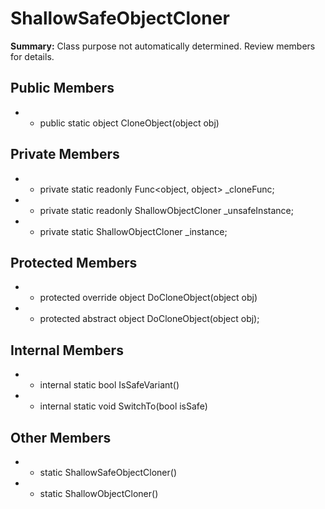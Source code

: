 # ShallowSafeObjectCloner

**Summary:** Class purpose not automatically determined. Review members for details.

## Public Members
- - public static object CloneObject(object obj)

## Private Members
- - private static readonly Func<object, object> _cloneFunc;
- - private static readonly ShallowObjectCloner _unsafeInstance;
- - private static ShallowObjectCloner _instance;

## Protected Members
- - protected override object DoCloneObject(object obj)
- - protected abstract object DoCloneObject(object obj);

## Internal Members
- - internal static bool IsSafeVariant()
- - internal static void SwitchTo(bool isSafe)

## Other Members
- - static ShallowSafeObjectCloner()
- - static ShallowObjectCloner()
